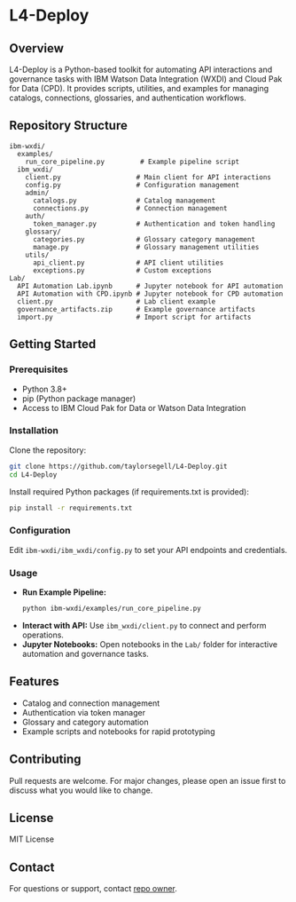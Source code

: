 # L4-Deploy

## Overview
L4-Deploy is a Python-based toolkit for automating API interactions and governance tasks with IBM Watson Data Integration (WXDI) and Cloud Pak for Data (CPD). It provides scripts, utilities, and examples for managing catalogs, connections, glossaries, and authentication workflows.

## Repository Structure

```
ibm-wxdi/
  examples/
    run_core_pipeline.py         # Example pipeline script
  ibm_wxdi/
    client.py                   # Main client for API interactions
    config.py                   # Configuration management
    admin/
      catalogs.py               # Catalog management
      connections.py            # Connection management
    auth/
      token_manager.py          # Authentication and token handling
    glossary/
      categories.py             # Glossary category management
      manage.py                 # Glossary management utilities
    utils/
      api_client.py             # API client utilities
      exceptions.py             # Custom exceptions
Lab/
  API Automation Lab.ipynb      # Jupyter notebook for API automation
  API Automation with CPD.ipynb # Jupyter notebook for CPD automation
  client.py                     # Lab client example
  governance_artifacts.zip      # Example governance artifacts
  import.py                     # Import script for artifacts
```

## Getting Started

### Prerequisites
- Python 3.8+
- pip (Python package manager)
- Access to IBM Cloud Pak for Data or Watson Data Integration

### Installation
Clone the repository:

```bash
git clone https://github.com/taylorsegell/L4-Deploy.git
cd L4-Deploy
```

Install required Python packages (if requirements.txt is provided):

```bash
pip install -r requirements.txt
```

### Configuration
Edit `ibm-wxdi/ibm_wxdi/config.py` to set your API endpoints and credentials.

### Usage

- **Run Example Pipeline:**
  ```bash
  python ibm-wxdi/examples/run_core_pipeline.py
  ```
- **Interact with API:**
  Use `ibm_wxdi/client.py` to connect and perform operations.
- **Jupyter Notebooks:**
  Open notebooks in the `Lab/` folder for interactive automation and governance tasks.

## Features
- Catalog and connection management
- Authentication via token manager
- Glossary and category automation
- Example scripts and notebooks for rapid prototyping

## Contributing
Pull requests are welcome. For major changes, please open an issue first to discuss what you would like to change.

## License
MIT License

## Contact
For questions or support, contact [repo owner](https://github.com/taylorsegell).